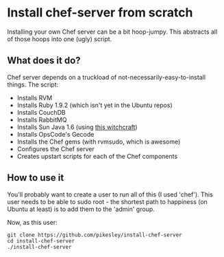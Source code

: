 Install chef-server from scratch
================================

Installing your own Chef server can be a bit hoop-jumpy. This abstracts all of those hoops into one (ugly) script.

What does it do?
----------------

Chef server depends on a truckload of not-necessarily-easy-to-install things. The script:

+ Installs RVM
+ Installs Ruby 1.9.2 (which isn't yet in the Ubuntu repos)
+ Installs CouchDB
+ Installs RabbitMQ
+ Installs Sun Java 1.6 (using [this witchcraft](https://github.com/flexiondotorg/oab-java6))
+ Installs OpsCode's Gecode
+ Installs the Chef gems (with rvmsudo, which is awesome)
+ Configures the Chef server
+ Creates upstart scripts for each of the Chef components

How to use it
-------------

You'll probably want to create a user to run all of this (I used 'chef'). This user needs to be able to sudo root - the shortest path to happiness (on Ubuntu at least) is to add them to the 'admin' group.

Now, as this user:

    git clone https://github.com/pikesley/install-chef-server
    cd install-chef-server
    ./install-chef-server
